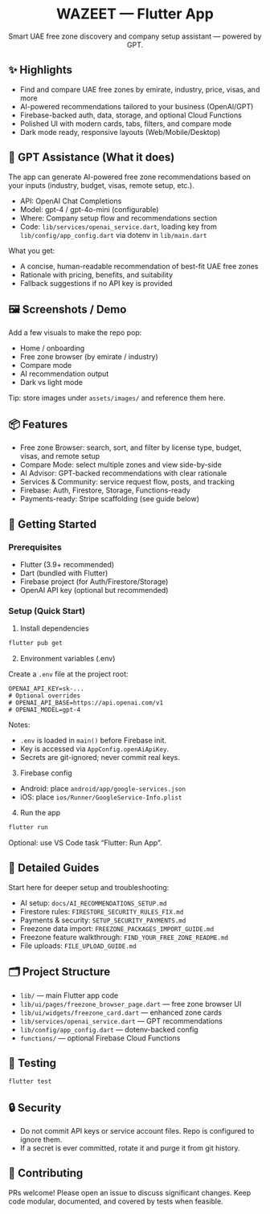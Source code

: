 <div align="center">

# WAZEET — Flutter App

Smart UAE free zone discovery and company setup assistant — powered by GPT.

<!-- Add your screenshots/GIFs here -->
<!-- Example: -->
<!-- <img src="assets/images/screenshot_home.png" width="260" />
<img src="assets/images/screenshot_freezones.png" width="260" />
<img src="assets/images/screenshot_darkmode.png" width="260" /> -->

</div>

## ✨ Highlights

- Find and compare UAE free zones by emirate, industry, price, visas, and more
- AI-powered recommendations tailored to your business (OpenAI/GPT)
- Firebase-backed auth, data, storage, and optional Cloud Functions
- Polished UI with modern cards, tabs, filters, and compare mode
- Dark mode ready, responsive layouts (Web/Mobile/Desktop)

## 🤖 GPT Assistance (What it does)

The app can generate AI-powered free zone recommendations based on your inputs (industry, budget, visas, remote setup, etc.).

- API: OpenAI Chat Completions
- Model: gpt-4 / gpt-4o-mini (configurable)
- Where: Company setup flow and recommendations section
- Code: `lib/services/openai_service.dart`, loading key from `lib/config/app_config.dart` via dotenv in `lib/main.dart`

What you get:
- A concise, human-readable recommendation of best-fit UAE free zones
- Rationale with pricing, benefits, and suitability
- Fallback suggestions if no API key is provided

## 🖼️ Screenshots / Demo

Add a few visuals to make the repo pop:
- Home / onboarding
- Free zone browser (by emirate / industry)
- Compare mode
- AI recommendation output
- Dark vs light mode

Tip: store images under `assets/images/` and reference them here.

## 📦 Features

- Free zone Browser: search, sort, and filter by license type, budget, visas, and remote setup
- Compare Mode: select multiple zones and view side-by-side
- AI Advisor: GPT-backed recommendations with clear rationale
- Services & Community: service request flow, posts, and tracking
- Firebase: Auth, Firestore, Storage, Functions-ready
- Payments-ready: Stripe scaffolding (see guide below)

## 🚀 Getting Started

### Prerequisites

- Flutter (3.9+ recommended)
- Dart (bundled with Flutter)
- Firebase project (for Auth/Firestore/Storage)
- OpenAI API key (optional but recommended)

### Setup (Quick Start)

1) Install dependencies

```bash
flutter pub get
```

2) Environment variables (.env)

Create a `.env` file at the project root:

```env
OPENAI_API_KEY=sk-...
# Optional overrides
# OPENAI_API_BASE=https://api.openai.com/v1
# OPENAI_MODEL=gpt-4
```

Notes:
- `.env` is loaded in `main()` before Firebase init.
- Key is accessed via `AppConfig.openAiApiKey`.
- Secrets are git-ignored; never commit real keys.

3) Firebase config

- Android: place `android/app/google-services.json`
- iOS: place `ios/Runner/GoogleService-Info.plist`

4) Run the app

```bash
flutter run
```

Optional: use VS Code task “Flutter: Run App”.

## 🧭 Detailed Guides

Start here for deeper setup and troubleshooting:

- AI setup: `docs/AI_RECOMMENDATIONS_SETUP.md`
- Firestore rules: `FIRESTORE_SECURITY_RULES_FIX.md`
- Payments & security: `SETUP_SECURITY_PAYMENTS.md`
- Freezone data import: `FREEZONE_PACKAGES_IMPORT_GUIDE.md`
- Freezone feature walkthrough: `FIND_YOUR_FREE_ZONE_README.md`
- File uploads: `FILE_UPLOAD_GUIDE.md`

## 🗂️ Project Structure

- `lib/` — main Flutter app code
- `lib/ui/pages/freezone_browser_page.dart` — free zone browser UI
- `lib/ui/widgets/freezone_card.dart` — enhanced zone cards
- `lib/services/openai_service.dart` — GPT recommendations
- `lib/config/app_config.dart` — dotenv-backed config
- `functions/` — optional Firebase Cloud Functions

## 🧪 Testing

```bash
flutter test
```

## 🔒 Security

- Do not commit API keys or service account files. Repo is configured to ignore them.
- If a secret is ever committed, rotate it and purge it from git history.

## 🙌 Contributing

PRs welcome! Please open an issue to discuss significant changes. Keep code modular, documented, and covered by tests when feasible.
